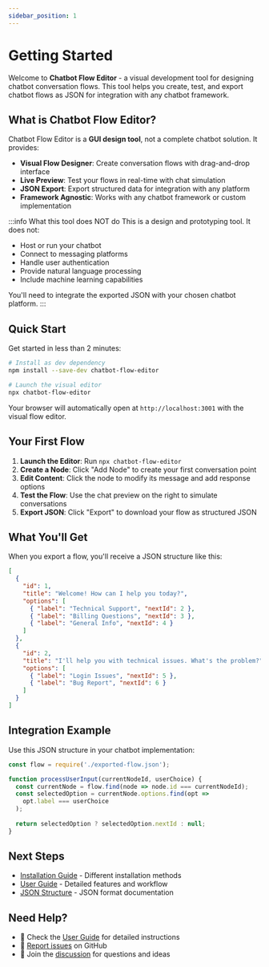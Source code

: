 ```yaml
---
sidebar_position: 1
---
```


# Getting Started

Welcome to **Chatbot Flow Editor** - a visual development tool for designing chatbot conversation flows. This tool helps you create, test, and export chatbot flows as JSON for integration with any chatbot framework.

## What is Chatbot Flow Editor?

Chatbot Flow Editor is a **GUI design tool**, not a complete chatbot solution. It provides:

- **Visual Flow Designer**: Create conversation flows with drag-and-drop interface
- **Live Preview**: Test your flows in real-time with chat simulation
- **JSON Export**: Export structured data for integration with any platform
- **Framework Agnostic**: Works with any chatbot framework or custom implementation

:::info What this tool does NOT do
This is a design and prototyping tool. It does not:
- Host or run your chatbot
- Connect to messaging platforms
- Handle user authentication
- Provide natural language processing
- Include machine learning capabilities

You'll need to integrate the exported JSON with your chosen chatbot platform.
:::

## Quick Start

Get started in less than 2 minutes:

```bash
# Install as dev dependency
npm install --save-dev chatbot-flow-editor

# Launch the visual editor
npx chatbot-flow-editor
```

Your browser will automatically open at `http://localhost:3001` with the visual flow editor.

## Your First Flow

1. **Launch the Editor**: Run `npx chatbot-flow-editor`
2. **Create a Node**: Click "Add Node" to create your first conversation point
3. **Edit Content**: Click the node to modify its message and add response options
4. **Test the Flow**: Use the chat preview on the right to simulate conversations
5. **Export JSON**: Click "Export" to download your flow as structured JSON

## What You'll Get

When you export a flow, you'll receive a JSON structure like this:

```json
[
  {
    "id": 1,
    "title": "Welcome! How can I help you today?",
    "options": [
      { "label": "Technical Support", "nextId": 2 },
      { "label": "Billing Questions", "nextId": 3 },
      { "label": "General Info", "nextId": 4 }
    ]
  },
  {
    "id": 2,
    "title": "I'll help you with technical issues. What's the problem?",
    "options": [
      { "label": "Login Issues", "nextId": 5 },
      { "label": "Bug Report", "nextId": 6 }
    ]
  }
]
```

## Integration Example

Use this JSON structure in your chatbot implementation:

```javascript
const flow = require('./exported-flow.json');

function processUserInput(currentNodeId, userChoice) {
  const currentNode = flow.find(node => node.id === currentNodeId);
  const selectedOption = currentNode.options.find(opt => 
    opt.label === userChoice
  );
  
  return selectedOption ? selectedOption.nextId : null;
}
```

## Next Steps

- [Installation Guide](./installation) - Different installation methods
- [User Guide](./user-guide) - Detailed features and workflow
- [JSON Structure](./json-structure) - JSON format documentation

## Need Help?

- 📖 Check the [User Guide](./user-guide) for detailed instructions
- 🐛 [Report issues](https://github.com/enumura1/chatbot-flow-editor/issues) on GitHub
- 💬 Join the [discussion](https://github.com/enumura1/chatbot-flow-editor/discussions) for questions and ideas
